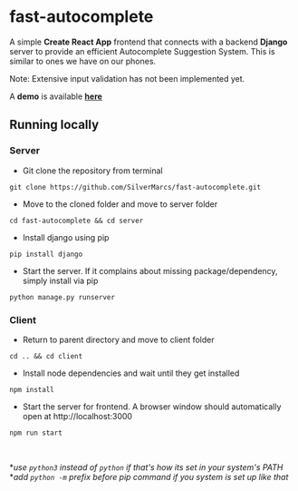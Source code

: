 # fast-autocomplete

A simple **Create React App** frontend that connects with a backend **Django** server to provide an efficient Autocomplete Suggestion System.
This is similar to ones we have on our phones.

Note: Extensive input validation has not been implemented yet.

A **demo** is available [**here**](https://fast-autocomplete.vercel.app)

## Running locally

### Server

- Git clone the repository from terminal
````
git clone https://github.com/SilverMarcs/fast-autocomplete.git
````

- Move to the cloned folder and move to server folder

````
cd fast-autocomplete && cd server
````

- Install django using pip

````
pip install django
````

- Start the server. If it complains about missing package/dependency, simply install via pip

````
python manage.py runserver
````


### Client

- Return to parent directory and move to client folder
  
````
cd .. && cd client
````

- Install node dependencies and wait until they get installed 
  
````
npm install
````

- Start the server for frontend. A browser window should automatically open at http://localhost:3000
  
````
npm run start
````
<br>

**use ```python3``` instead of ```python``` if that's how its set in your system's PATH*<br>
**add ```python -m``` prefix before pip command if you system is set up like that*

